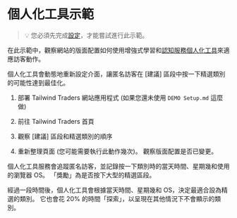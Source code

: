 # <a name="personalizer-demo"></a>個人化工具示範

> 💡 您必須先完成[設定](https://github.com/microsoft/ignite-learning-paths-training-aiml/blob/master/aiml20/DEMO%20Setup.md)，才能嘗試進行此示範。

在此示範中，觀察網站的版面配置如何使用增強式學習和[認知服務個人化工具](https://docs.microsoft.com/en-us/azure/cognitive-services/personalizer/?WT.mc_id=msignitethetour2019-github-aiml20)來適應訪客動作。

個人化工具會動態地重新設定介面，讓匿名訪客在 [建議] 區段中按一下精選類別的可能性達到最佳化。

1. 部署 Tailwind Traders 網站應用程式 (如果您還未使用 `DEMO Setup.md` 這麼做)

2. 前往 Tailwind Traders 首頁

3. 觀察 [建議] 區段和精選類別的順序

4. 重新整理頁面 (您可能需要執行此動作幾次)。 觀察版面配置是否已變更。

個人化工具服務會追蹤匿名訪客，並記錄按一下類別時的當天時間、星期幾和使用的瀏覽器 OS。 「獎勵」為是否按下大型的精選區段。 

經過一段時間後，個人化工具會根據當天時間、星期幾和 OS，決定最適合設為精選的類別。 它也會花 20% 的時間「探索」，以呈現在其他情況下不會顯示的類別。
